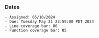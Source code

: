 ### Dates

    - Assigned: 05/10/2024
    - Due: Tuesday May 21 23:59:00 PDT 2024
    - Line coverage bar: 80
    - Function coverage bar: 85
